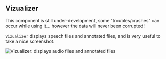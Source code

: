 ## Vizualizer

This component is still under-development, some "troubles/crashes" can occur 
while using it... however the data will never been corrupted!

`Vizualizer` displays speech files and annotated files, and is very useful 
to take a nice screenshot.

![Vizualizer: displays audio files and annotated files](./etc/screenshots/SppasEdit.png)
